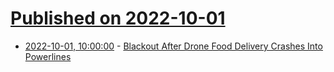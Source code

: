 # [Published on 2022-10-01](index.md)

* [2022-10-01, 10:00:00](https://hardware.slashdot.org/story/22/10/01/0030200/blackout-after-drone-food-delivery-crashes-into-powerlines?utm_source=rss1.0mainlinkanon&utm_medium=feed) - [Blackout After Drone Food Delivery Crashes Into Powerlines](https://hardware.slashdot.org/story/22/10/01/0030200/blackout-after-drone-food-delivery-crashes-into-powerlines?utm_source=rss1.0mainlinkanon&utm_medium=feed)
